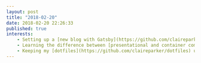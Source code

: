 ```yaml
---
layout: post
title: "2018-02-20"
date: 2018-02-20 22:26:33
published: true
interests:
    - Setting up a [new blog with Gatsby](https://github.com/claireparker/magento-gatsby-blog) documenting useful code tips for Magento 1
    - Learning the difference between [presentational and container components in React](https://medium.com/@dan_abramov/smart-and-dumb-components-7ca2f9a7c7d0)
    - Keeping my [dotfiles](https://github.com/claireparker/dotfiles) useful for me and up to date and [blogging about it](https://www.clairecodes.com/blog/2018-02-19-dotfiles-new-machine/)
---
```

